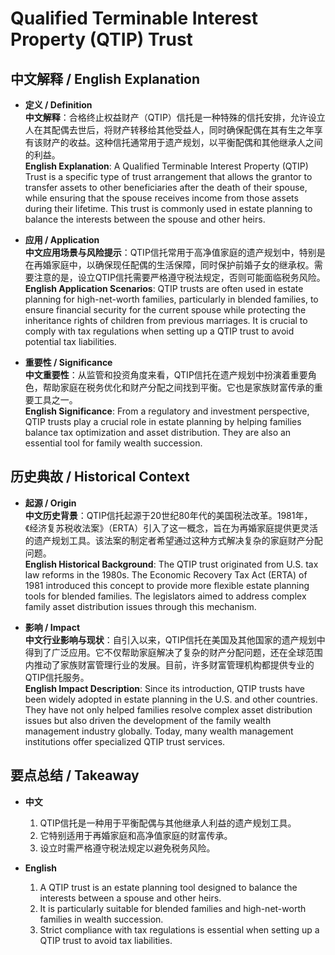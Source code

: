 # Qualified Terminable Interest Property (QTIP) Trust

## 中文解释 / English Explanation

* **定义 / Definition**  
  **中文解释**：合格终止权益财产（QTIP）信托是一种特殊的信托安排，允许设立人在其配偶去世后，将财产转移给其他受益人，同时确保配偶在其有生之年享有该财产的收益。这种信托通常用于遗产规划，以平衡配偶和其他继承人之间的利益。  
  **English Explanation**: A Qualified Terminable Interest Property (QTIP) Trust is a specific type of trust arrangement that allows the grantor to transfer assets to other beneficiaries after the death of their spouse, while ensuring that the spouse receives income from those assets during their lifetime. This trust is commonly used in estate planning to balance the interests between the spouse and other heirs.

* **应用 / Application**  
  **中文应用场景与风险提示**：QTIP信托常用于高净值家庭的遗产规划中，特别是在再婚家庭中，以确保现任配偶的生活保障，同时保护前婚子女的继承权。需要注意的是，设立QTIP信托需要严格遵守税法规定，否则可能面临税务风险。  
  **English Application Scenarios**: QTIP trusts are often used in estate planning for high-net-worth families, particularly in blended families, to ensure financial security for the current spouse while protecting the inheritance rights of children from previous marriages. It is crucial to comply with tax regulations when setting up a QTIP trust to avoid potential tax liabilities.

* **重要性 / Significance**  
  **中文重要性**：从监管和投资角度来看，QTIP信托在遗产规划中扮演着重要角色，帮助家庭在税务优化和财产分配之间找到平衡。它也是家族财富传承的重要工具之一。  
  **English Significance**: From a regulatory and investment perspective, QTIP trusts play a crucial role in estate planning by helping families balance tax optimization and asset distribution. They are also an essential tool for family wealth succession.

## 历史典故 / Historical Context

* **起源 / Origin**  
  **中文历史背景**：QTIP信托起源于20世纪80年代的美国税法改革。1981年，《经济复苏税收法案》（ERTA）引入了这一概念，旨在为再婚家庭提供更灵活的遗产规划工具。该法案的制定者希望通过这种方式解决复杂的家庭财产分配问题。  
  **English Historical Background**: The QTIP trust originated from U.S. tax law reforms in the 1980s. The Economic Recovery Tax Act (ERTA) of 1981 introduced this concept to provide more flexible estate planning tools for blended families. The legislators aimed to address complex family asset distribution issues through this mechanism.

* **影响 / Impact**  
  **中文行业影响与现状**：自引入以来，QTIP信托在美国及其他国家的遗产规划中得到了广泛应用。它不仅帮助家庭解决了复杂的财产分配问题，还在全球范围内推动了家族财富管理行业的发展。目前，许多财富管理机构都提供专业的QTIP信托服务。  
  **English Impact Description**: Since its introduction, QTIP trusts have been widely adopted in estate planning in the U.S. and other countries. They have not only helped families resolve complex asset distribution issues but also driven the development of the family wealth management industry globally. Today, many wealth management institutions offer specialized QTIP trust services.

## 要点总结 / Takeaway

* **中文**  
  1. QTIP信托是一种用于平衡配偶与其他继承人利益的遗产规划工具。
  2. 它特别适用于再婚家庭和高净值家庭的财富传承。
  3. 设立时需严格遵守税法规定以避免税务风险。

* **English**  
  1. A QTIP trust is an estate planning tool designed to balance the interests between a spouse and other heirs.
  2. It is particularly suitable for blended families and high-net-worth families in wealth succession.
  3. Strict compliance with tax regulations is essential when setting up a QTIP trust to avoid tax liabilities.